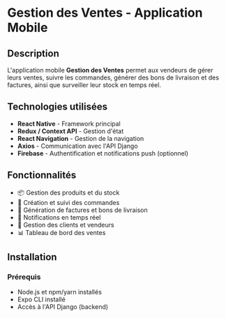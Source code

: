 # Gestion des Ventes - Application Mobile

## Description
L'application mobile **Gestion des Ventes** permet aux vendeurs de gérer leurs ventes, suivre les commandes, générer des bons de livraison et des factures, ainsi que surveiller leur stock en temps réel.

## Technologies utilisées
- **React Native** - Framework principal
- **Redux / Context API** - Gestion d'état
- **React Navigation** - Gestion de la navigation
- **Axios** - Communication avec l'API Django
- **Firebase** - Authentification et notifications push (optionnel)

## Fonctionnalités
- 📦 Gestion des produits et du stock
- 🛒 Création et suivi des commandes
- 📄 Génération de factures et bons de livraison
- 🔔 Notifications en temps réel
- 👤 Gestion des clients et vendeurs
- 📊 Tableau de bord des ventes

## Installation

### Prérequis
- Node.js et npm/yarn installés
- Expo CLI installé 
- Accès à l'API Django (backend)

